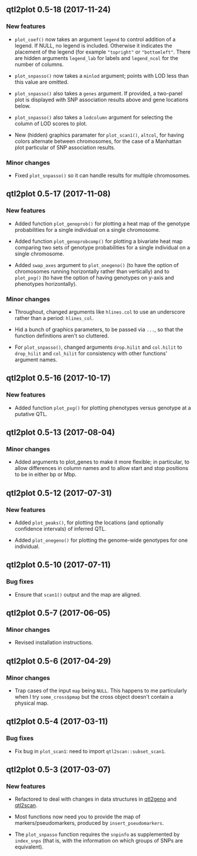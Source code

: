 ## qtl2plot 0.5-18 (2017-11-24)

### New features

- `plot_coef()` now takes an argument `legend` to control addition of
  a legend. If NULL, no legend is included. Otherwise it indicates the
  placement of the legend (for example `"topright"` or `"bottomleft"`.
  There are hidden arguments `legend_lab` for labels and
  `legend_ncol` for the number of columns.

- `plot_snpasso()` now takes a `minlod` argument; points with LOD less
  than this value are omitted.

- `plot_snpasso()` also takes a `genes` argument. If provided, a
  two-panel plot is displayed with SNP association results above and
  gene locations below.

- `plot_snpasso()` also takes a `lodcolumn` argument for selecting the
  column of LOD scores to plot.

- New (hidden) graphics paramater for `plot_scan1()`, `altcol`, for
  having colors alternate between chromosomes, for the case of a
  Manhattan plot particular of SNP association results.

### Minor changes

- Fixed `plot_snpasso()` so it can handle results for multiple
  chromosomes.


## qtl2plot 0.5-17 (2017-11-08)

### New features

- Added function `plot_genoprob()` for plotting a heat map of the
  genotype probabilities for a single individual on a single
  chromosome.

- Added function `plot_genoprobcomp()` for plotting a bivariate heat
  map comparing two sets of genotype probabilities for a single
  individual on a single chromosome.

- Added `swap_axes` argument to `plot_onegeno()` (to have the option of
  chromosomes running horizontally rather than vertically) and to
  `plot_pxg()` (to have the option of having genotypes on y-axis and
  phenotypes horizontally).

### Minor changes

- Throughout, changed arguments like `hlines.col` to use an underscore
  rather than a period: `hlines_col`.

- Hid a bunch of graphics parameters, to be passed via `...`, so that
  the function definitions aren't so cluttered.

- For `plot_snpasso()`, changed arguments `drop.hilit` and `col.hilit`
  to `drop_hilit` and `col_hilit` for consistency with other
  functions' argument names.


## qtl2plot 0.5-16 (2017-10-17)

### New features

- Added function `plot_pxg()` for plotting phenotypes versus genotype
  at a putative QTL.


## qtl2plot 0.5-13 (2017-08-04)

### Minor changes

- Added arguments to plot_genes to make it more flexible; in
  particular, to allow differences in column names and to allow start
  and stop positions to be in either bp or Mbp.


## qtl2plot 0.5-12 (2017-07-31)

### New features

- Added `plot_peaks()`, for plotting the locations (and optionally
  confidence intervals) of inferred QTL.

- Added `plot_onegeno()` for plotting the genome-wide genotypes for
  one individual.


## qtl2plot 0.5-10 (2017-07-11)

### Bug fixes

- Ensure that `scan1()` output and the map are aligned.


## qtl2plot 0.5-7 (2017-06-05)

### Minor changes

- Revised installation instructions.


## qtl2plot 0.5-6 (2017-04-29)

### Minor changes

- Trap cases of the input `map` being `NULL`. This happens to me
  particularly when I try `some_cross$pmap` but the cross object
  doesn't contain a physical map.


## qtl2plot 0.5-4 (2017-03-11)

### Bug fixes

- Fix bug in `plot_scan1`: need to import `qtl2scan::subset_scan1`.


## qtl2plot 0.5-3 (2017-03-07)

### New features

- Refactored to deal with changes in data structures in
  [qtl2geno](https://github.com/rqtl/qtl2geno) and
  [qtl2scan](https://github.com/rqtl/qtl2scan).

- Most functions now need you to provide the map of
  markers/pseudomarkers, produced by `insert_pseudomarkers`.

- The `plot_snpasso` function requires the `snpinfo` as supplemented
  by `index_snps` (that is, with the information on which groups of
  SNPs are equivalent).
